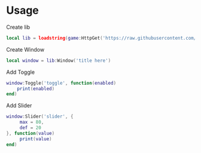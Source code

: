 # Usage
 
 Create lib
 ```lua
local lib = loadstring(game:HttpGet('https://raw.githubusercontent.com/Txhx213/TaptUI/main/main'))()
```
 Create Window
 ```lua
 local window = lib:Window('title here')
 ```
 Add Toggle
 ```lua
 window:Toggle('toggle', function(enabled)
     print(enabled)
end)
 ```
 
 Add Slider
```lua
window:Slider('slider', {
     max = 80,
     def = 20
}, function(value)
     print(value)
end)
```
